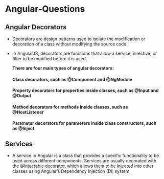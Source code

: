 # Angular-Questions

## Angular Decorators
  - Decorators are design patterns used to isolate the modification or decoration of a class without modifying the source code.

  - In AngularJS, decorators are functions that allow a service, directive, or filter to be modified before it is used. 

    **There are four main types of angular decorators:**
     ####  Class decorators, such as @Component and @NgModule
     #### Property decorators for properties inside classes, such as @Input and @Output
     #### Method decorators for methods inside classes, such as @HostListener
     #### Parameter decorators for parameters inside class constructors, such as @Inject
## Services    
  - A service in Angular is a class that provides a specific functionality to be used across different components. Services are usually decorated with the @Injectable 
    decorator, which allows them to be injected into other classes using Angular’s Dependency Injection (DI) system.
        
    
